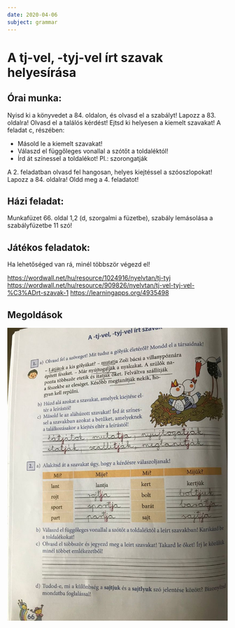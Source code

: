 ```yaml
---
date: 2020-04-06
subject: grammar
---
```


# A tj-vel, -tyj-vel írt szavak helyesírása

## Órai munka:

Nyisd ki a könyvedet a 84. oldalon, és olvasd el a szabályt! Lapozz a 83. oldalra!
Olvasd el a találós kérdést! Ejtsd ki helyesen a kiemelt szavakat!
A feladat c, részében:

* Másold le a kiemelt szavakat!
* Válaszd el függőleges vonallal a szótőt a toldaléktól!
* Írd át színessel a toldalékot! Pl.: szorongatják

A 2. feladatban olvasd fel hangosan, helyes kiejtéssel a szóoszlopokat!
Lapozz a 84. oldalra! Oldd meg a 4. feladatot!

## Házi feladat:

Munkafüzet 66. oldal 1,2 (d, szorgalmi a füzetbe), szabály lemásolása a szabályfüzetbe
11 szó!

## Játékos feladatok:

Ha lehetőséged van rá, minél többször végezd el!

https://wordwall.net/hu/resource/1024916/nyelvtan/tj-tyj
https://wordwall.net/hu/resource/909826/nyelvtan/tj-vel-tyj-vel-%C3%ADrt-szavak-1
https://learningapps.org/4935498

## Megoldások

![Megoldások](megoldasok/2020-04-06-nyelvtan.jpg)
